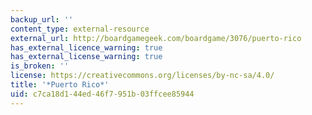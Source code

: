 ```yaml
---
backup_url: ''
content_type: external-resource
external_url: http://boardgamegeek.com/boardgame/3076/puerto-rico
has_external_licence_warning: true
has_external_license_warning: true
is_broken: ''
license: https://creativecommons.org/licenses/by-nc-sa/4.0/
title: '*Puerto Rico*'
uid: c7ca18d1-44ed-46f7-951b-03ffcee85944
---
```

